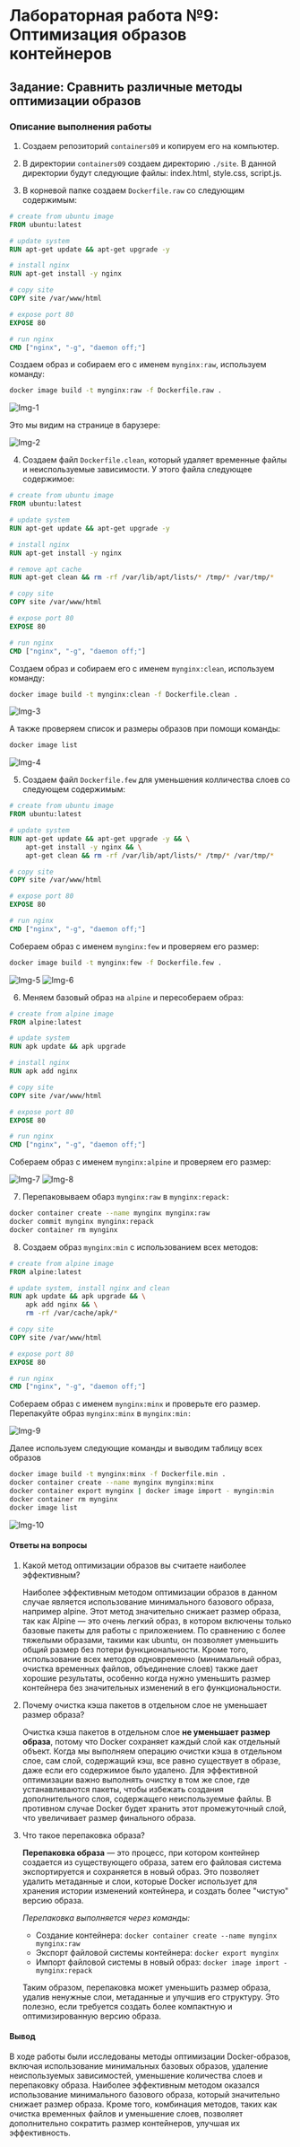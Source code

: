 # Лабораторная работа №9: Оптимизация образов контейнеров

## Задание: Сравнить различные методы оптимизации образов

### Описание выполнения работы

1. Создаем репозиторий ```containers09``` и копируем его на компьютер.

2. В директории ```containers09``` создаем директорию ```./site```. В данной директории будут следующие файлы: index.html, style.css, script.js.

3. В корневой папке создаем ```Dockerfile.raw``` со следующим содержимым:

```dockerfile
# create from ubuntu image
FROM ubuntu:latest

# update system
RUN apt-get update && apt-get upgrade -y

# install nginx
RUN apt-get install -y nginx

# copy site
COPY site /var/www/html

# expose port 80
EXPOSE 80

# run nginx
CMD ["nginx", "-g", "daemon off;"]
```

Создаем образ и собираем его с именем ```mynginx:raw```, используем команду:

 ```bash
docker image build -t mynginx:raw -f Dockerfile.raw .
```

![Img-1](https://imgur.com/WvBDGMK.png)

Это мы видим на странице в барузере:

![Img-2](https://imgur.com/l1Sy2Ks.png)

4. Создаем файл ```Dockerfile.clean```, который удаляет временные файлы и неиспользуемые зависимости. У этого файла следующее содержимое:

```dockerfile
# create from ubuntu image
FROM ubuntu:latest

# update system
RUN apt-get update && apt-get upgrade -y

# install nginx
RUN apt-get install -y nginx

# remove apt cache
RUN apt-get clean && rm -rf /var/lib/apt/lists/* /tmp/* /var/tmp/*

# copy site
COPY site /var/www/html

# expose port 80
EXPOSE 80

# run nginx
CMD ["nginx", "-g", "daemon off;"]
```

Создаем образ и собираем его с именем ```mynginx:clean```, используем команду:

```bash
docker image build -t mynginx:clean -f Dockerfile.clean .
```

![Img-3](https://imgur.com/CtznhFV.png)

А также проверяем список  и размеры образов при помощи команды:

```bash
docker image list
```

![Img-4](https://imgur.com/ehqSlwg.png)

5. Создаем файл ```Dockerfile.few``` для уменьшения колличества слоев со следующем содержимым:

```dockerfile
# create from ubuntu image
FROM ubuntu:latest

# update system
RUN apt-get update && apt-get upgrade -y && \
    apt-get install -y nginx && \
    apt-get clean && rm -rf /var/lib/apt/lists/* /tmp/* /var/tmp/*

# copy site
COPY site /var/www/html

# expose port 80
EXPOSE 80

# run nginx
CMD ["nginx", "-g", "daemon off;"]
```

Собераем образ с именем ```mynginx:few``` и проверяем его размер:

```bash
docker image build -t mynginx:few -f Dockerfile.few .
```

![Img-5](https://imgur.com/PlEVT9L.png)
![Img-6](https://imgur.com/6n2he4x.png)

6. Меняем базовый образ на ```alpine``` и пересобераем образ:

```dockerfile
# create from alpine image
FROM alpine:latest

# update system
RUN apk update && apk upgrade

# install nginx
RUN apk add nginx

# copy site
COPY site /var/www/html

# expose port 80
EXPOSE 80

# run nginx
CMD ["nginx", "-g", "daemon off;"]
```

Собераем образ с именем ```mynginx:alpine``` и проверяем его размер:

![Img-7](https://imgur.com/rjl6Q64.png)
![Img-8](https://imgur.com/cbFFJzi.png)

7. Перепаковываем обарз ```mynginx:raw``` в ```mynginx:repack:```

```bash
docker container create --name mynginx mynginx:raw
docker commit mynginx mynginx:repack
docker container rm mynginx
```

8. Создаем образ ```mynginx:min``` с использованием всех методов:

```dockerfile
# create from alpine image
FROM alpine:latest

# update system, install nginx and clean
RUN apk update && apk upgrade && \
    apk add nginx && \
    rm -rf /var/cache/apk/*

# copy site
COPY site /var/www/html

# expose port 80
EXPOSE 80

# run nginx
CMD ["nginx", "-g", "daemon off;"]
```

Собераем образ с именем ```mynginx:minx``` и проверьте его размер. Перепакуйте образ ```mynginx:minx``` в ```mynginx:min:```

![Img-9](https://imgur.com/6t7cq3N.png)

Далее используем следующие команды и выводим таблицу всех образов

```bash
docker image build -t mynginx:minx -f Dockerfile.min .
docker container create --name mynginx mynginx:minx
docker container export mynginx | docker image import - myngin:min
docker container rm mynginx
docker image list
```

![Img-10](https://imgur.com/24cskVr.png)

#### Ответы на вопросы

1. Какой метод оптимизации образов вы считаете наиболее эффективным?

    Наиболее эффективным методом оптимизации образов в данном случае является использование минимального базового образа, например alpine. Этот метод значительно снижает размер образа, так как Alpine — это очень легкий образ, в котором включены только базовые пакеты для работы с приложением. По сравнению с более тяжелыми образами, такими как ubuntu, он позволяет уменьшить общий размер без потери функциональности.
    Кроме того, использование всех методов одновременно (минимальный образ, очистка временных файлов, объединение слоев) также дает хорошие результаты, особенно когда нужно уменьшить размер контейнера без значительных изменений в его функциональности.

2. Почему очистка кэша пакетов в отдельном слое не уменьшает размер образа?

    Очистка кэша пакетов в отдельном слое **не уменьшает размер образа**, потому что Docker сохраняет каждый слой как отдельный объект. Когда мы выполняем операцию очистки кэша в отдельном слое, сам слой, содержащий кэш, все равно существует в образе, даже если его содержимое было удалено.
    Для эффективной оптимизации важно выполнять очистку в том же слое, где устанавливаются пакеты, чтобы избежать создания дополнительного слоя, содержащего неиспользуемые файлы. В противном случае Docker будет хранить этот промежуточный слой, что увеличивает размер финального образа.

3. Что такое перепаковка образа?

    **Перепаковка образа** — это процесс, при котором контейнер создается из существующего образа, затем его файловая система экспортируется и сохраняется в новый образ. Это позволяет удалить метаданные и слои, которые Docker использует для хранения истории изменений контейнера, и создать более "чистую" версию образа.

    *Перепаковка выполняется через команды:*

    - Создание контейнера: ```docker container create --name mynginx mynginx:raw```
    - Экспорт файловой системы контейнера: ```docker export mynginx```
    - Импорт файловой системы в новый образ: ```docker image import - mynginx:repack```

    Таким образом, перепаковка может уменьшить размер образа, удалив ненужные слои, метаданные и улучшив его структуру. Это полезно, если требуется создать более компактную и оптимизированную версию образа.

#### Вывод

В ходе работы были исследованы методы оптимизации Docker-образов, включая использование минимальных базовых образов, удаление неиспользуемых зависимостей, уменьшение количества слоев и перепаковку образа. Наиболее эффективным методом оказался использование минимального базового образа, который значительно снижает размер образа. Кроме того, комбинация методов, таких как очистка временных файлов и уменьшение слоев, позволяет дополнительно сократить размер контейнеров, улучшая их эффективность.
